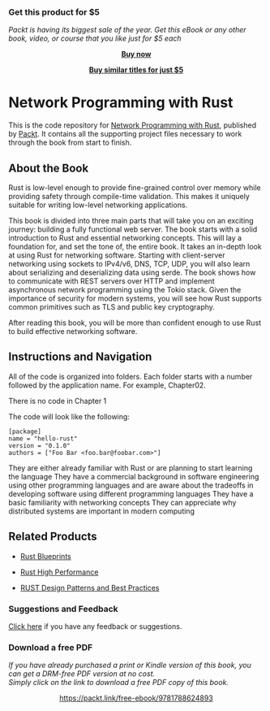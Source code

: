 
### Get this product for $5

<i>Packt is having its biggest sale of the year. Get this eBook or any other book, video, or course that you like just for $5 each</i>


<b><p align='center'>[Buy now](https://packt.link/9781788624893)</p></b>


<b><p align='center'>[Buy similar titles for just $5](https://subscription.packtpub.com/search)</p></b>


# Network Programming with Rust
This is the code repository for [Network Programming with Rust](https://www.packtpub.com/application-development/network-programming-rust?utm_source=github&utm_medium=repository&utm_campaign=9781788624893), published by [Packt](https://www.packtpub.com/?utm_source=github). It contains all the supporting project files necessary to work through the book from start to finish.
## About the Book
Rust is low-level enough to provide fine-grained control over memory while providing safety through compile-time validation. This makes it uniquely suitable for writing low-level networking applications.

This book is divided into three main parts that will take you on an exciting journey: building a fully functional web server. The book starts with a solid introduction to Rust and essential networking concepts. This will lay a foundation for, and set the tone of, the entire book. It takes an in-depth look at using Rust for networking software. Starting with client-server networking using sockets to IPv4/v6, DNS, TCP, UDP, you will also learn about serializing and deserializing data using serde. The book shows how to communicate with REST servers over HTTP and implement asynchronous network programming using the Tokio stack. Given the importance of security for modern systems, you will see how Rust supports common primitives such as TLS and public key cryptography.

After reading this book, you will be more than confident enough to use Rust to build effective networking software.

## Instructions and Navigation
All of the code is organized into folders. Each folder starts with a number followed by the application name. For example, Chapter02.

There is no code in Chapter 1

The code will look like the following:
```
[package]
name = "hello-rust"
version = "0.1.0"
authors = ["Foo Bar <foo.bar@foobar.com>"]
```

They are either already familiar with Rust or are planning to start learning the language
They have a commercial background in software engineering using other programming languages and are aware about the tradeoffs in developing software using different programming languages
They have a basic familiarity with networking concepts
They can appreciate why distributed systems are important in modern computing

## Related Products
* [Rust Blueprints](https://www.packtpub.com/application-development/rust-blueprints?utm_source=github&utm_medium=repository&utm_campaign=9781788473835)

* [Rust High Performance](https://www.packtpub.com/application-development/rust-high-performance?utm_source=github&utm_medium=repository&utm_campaign=9781788399487)

* [RUST Design Patterns and Best Practices](https://www.packtpub.com/application-development/rust-design-patterns-and-best-practices?utm_source=github&utm_medium=repository&utm_campaign=9781788833370)

### Suggestions and Feedback
[Click here](https://docs.google.com/forms/d/e/1FAIpQLSe5qwunkGf6PUvzPirPDtuy1Du5Rlzew23UBp2S-P3wB-GcwQ/viewform) if you have any feedback or suggestions.
### Download a free PDF

 <i>If you have already purchased a print or Kindle version of this book, you can get a DRM-free PDF version at no cost.<br>Simply click on the link to download a free PDF copy of this book.</i>
<p align="center"> <a href="https://packt.link/free-ebook/9781788624893">https://packt.link/free-ebook/9781788624893 </a> </p>
